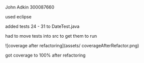 John Adkin 300087660

used eclipse 

added tests 24 - 31 to DateTest.java

had to move tests into src to get them to run

 ![coverage after refactoring](assets/
coverageAfterRefactor.png)

got coverage to 100% after refactoring 


